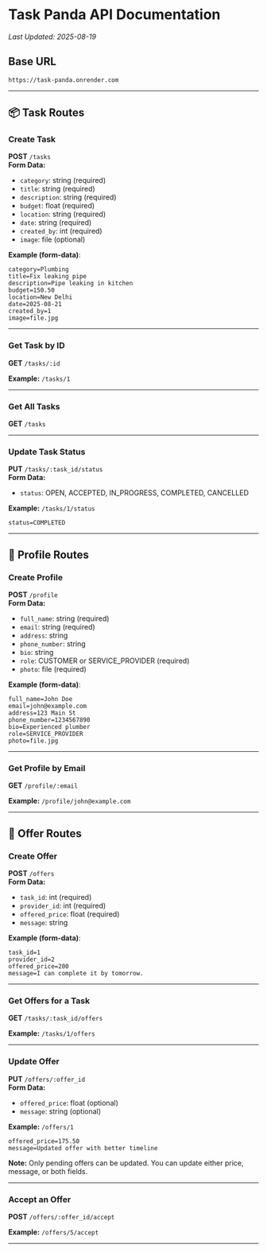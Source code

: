 # Task Panda API Documentation

_Last Updated: 2025-08-19_

## Base URL

```
https://task-panda.onrender.com
```

---

## 📦 Task Routes

### Create Task
**POST** `/tasks`  
**Form Data:**  
- `category`: string (required)  
- `title`: string (required)  
- `description`: string (required)  
- `budget`: float (required)  
- `location`: string (required)  
- `date`: string (required)  
- `created_by`: int (required)  
- `image`: file (optional)  

**Example (form-data)**:
```
category=Plumbing
title=Fix leaking pipe
description=Pipe leaking in kitchen
budget=150.50
location=New Delhi
date=2025-08-21
created_by=1
image=file.jpg
```

---

### Get Task by ID  
**GET** `/tasks/:id`

**Example:** `/tasks/1`

---

### Get All Tasks  
**GET** `/tasks`

---

### Update Task Status  
**PUT** `/tasks/:task_id/status`  
**Form Data:**  
- `status`: OPEN, ACCEPTED, IN_PROGRESS, COMPLETED, CANCELLED

**Example:** `/tasks/1/status`  
```
status=COMPLETED
```

---

## 👤 Profile Routes

### Create Profile  
**POST** `/profile`  
**Form Data:**  
- `full_name`: string (required)  
- `email`: string (required)  
- `address`: string  
- `phone_number`: string  
- `bio`: string  
- `role`: CUSTOMER or SERVICE_PROVIDER (required)  
- `photo`: file (required)

**Example (form-data)**:
```
full_name=John Doe
email=john@example.com
address=123 Main St
phone_number=1234567890
bio=Experienced plumber
role=SERVICE_PROVIDER
photo=file.jpg
```

---

### Get Profile by Email  
**GET** `/profile/:email`

**Example:** `/profile/john@example.com`

---

## 💼 Offer Routes

### Create Offer  
**POST** `/offers`  
**Form Data:**  
- `task_id`: int (required)  
- `provider_id`: int (required)  
- `offered_price`: float (required)  
- `message`: string  

**Example (form-data)**:
```
task_id=1
provider_id=2
offered_price=200
message=I can complete it by tomorrow.
```

---

### Get Offers for a Task  
**GET** `/tasks/:task_id/offers`  

**Example:** `/tasks/1/offers`

---

### Update Offer  
**PUT** `/offers/:offer_id`  
**Form Data:**  
- `offered_price`: float (optional)  
- `message`: string (optional)  

**Example:** `/offers/1`  
```
offered_price=175.50
message=Updated offer with better timeline
```

**Note:** Only pending offers can be updated. You can update either price, message, or both fields.

---

### Accept an Offer  
**POST** `/offers/:offer_id/accept`  

**Example:** `/offers/5/accept`

---
